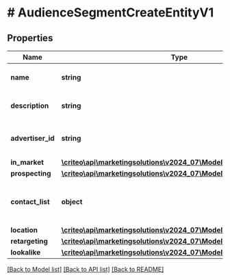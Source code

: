 # # AudienceSegmentCreateEntityV1

## Properties

Name | Type | Description | Notes
------------ | ------------- | ------------- | -------------
**name** | **string** | Name of the segment |
**description** | **string** | Description of the segment | [optional]
**advertiser_id** | **string** | Advertiser associated to the segment |
**in_market** | [**\criteo\api\marketingsolutions\v2024_07\Model\InMarketCreateV1**](InMarketCreateV1.md) |  | [optional]
**prospecting** | [**\criteo\api\marketingsolutions\v2024_07\Model\ProspectingCreateV1**](ProspectingCreateV1.md) |  | [optional]
**contact_list** | **object** | Settings to target users with your contact lists. | [optional]
**location** | [**\criteo\api\marketingsolutions\v2024_07\Model\LocationCreateV1**](LocationCreateV1.md) |  | [optional]
**retargeting** | [**\criteo\api\marketingsolutions\v2024_07\Model\RetargetingCreateV1**](RetargetingCreateV1.md) |  | [optional]
**lookalike** | [**\criteo\api\marketingsolutions\v2024_07\Model\LookalikeCreateV1**](LookalikeCreateV1.md) |  | [optional]

[[Back to Model list]](../../README.md#models) [[Back to API list]](../../README.md#endpoints) [[Back to README]](../../README.md)
